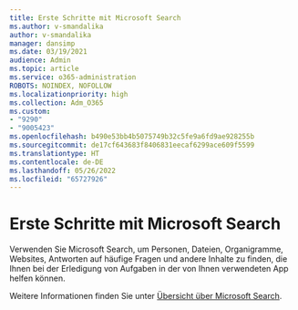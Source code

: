 ```yaml
---
title: Erste Schritte mit Microsoft Search
ms.author: v-smandalika
author: v-smandalika
manager: dansimp
ms.date: 03/19/2021
audience: Admin
ms.topic: article
ms.service: o365-administration
ROBOTS: NOINDEX, NOFOLLOW
ms.localizationpriority: high
ms.collection: Adm_O365
ms.custom:
- "9290"
- "9005423"
ms.openlocfilehash: b490e53bb4b5075749b32c5fe9a6fd9ae928255b
ms.sourcegitcommit: de17cf643683f8406831eecaf6299ace609f5599
ms.translationtype: HT
ms.contentlocale: de-DE
ms.lasthandoff: 05/26/2022
ms.locfileid: "65727926"
---
```

# <a name="get-started-with-microsoft-search"></a>Erste Schritte mit Microsoft Search

Verwenden Sie Microsoft Search, um Personen, Dateien, Organigramme, Websites, Antworten auf häufige Fragen und andere Inhalte zu finden, die Ihnen bei der Erledigung von Aufgaben in der von Ihnen verwendeten App helfen können.

Weitere Informationen finden Sie unter [Übersicht über Microsoft Search](https://docs.microsoft.com/microsoftsearch/overview-microsoft-search).
